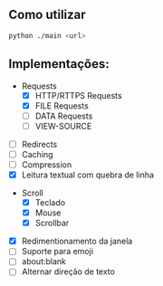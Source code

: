 ## Como utilizar
```bash
python ./main <url>
```

## Implementações:
- Requests
  - [X] HTTP/RTTPS Requests
  - [X] FILE Requests
  - [ ] DATA Requests
  - [ ] VIEW-SOURCE
- [ ] Redirects
- [ ] Caching
- [ ] Compression
- [X] Leitura textual com quebra de linha
- Scroll
  - [X] Teclado
  - [X] Mouse
  - [X] Scrollbar
- [X] Redimentionamento da janela
- [ ] Suporte para emoji
- [ ] about:blank
- [ ] Alternar direção de texto
